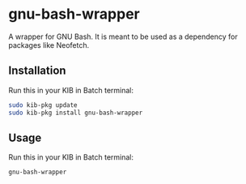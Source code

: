 # gnu-bash-wrapper

A wrapper for GNU Bash. It is meant to be used as a dependency for packages like Neofetch.

## Installation

Run this in your KIB in Batch terminal:

```bash
sudo kib-pkg update
sudo kib-pkg install gnu-bash-wrapper
```

## Usage

Run this in your KIB in Batch terminal:

```bash
gnu-bash-wrapper
```
